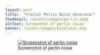 ```yaml
---
layout: post
title:  "Fractal Perlin Noise Generator"
thumbnail: /assets/images/perlin.webp
altText: Screenshot of perlin noise
banner: /assets/images/pixelator.png
---
```


<figure>
  <a href="{{ page.thumbnail | relative_url }}" target="_blank">
    <img class="no-min-height" src="{{ page.thumbnail | relative_url }}" alt="Screenshot of perlin noise">
  </a>
  <figcaption>Screenshot of perlin noise</figcaption>
</figure>